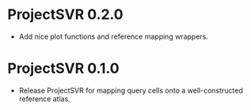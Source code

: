 # ProjectSVR 0.2.0

- Add nice plot functions and reference mapping wrappers.

# ProjectSVR 0.1.0

- Release ProjectSVR for mapping query cells onto a well-constructed reference atlas.


